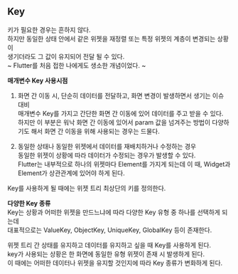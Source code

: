 ## Key  
키가 필요한 경우는 흔하지 않다.   
하지만 동일한 상태 안에서 같은 위젯을 재정렬 또는 특정 위젯의 계층이 변경되는 상황이   
생기더라도 그 값이 유지되어 전달 될 수 있다.  
~ Flutter를 처음 접한 나에게도 생소한 개념이었다. ~    
   
__매개변수 Key 사용시점__    
   
1. 화면 간 이동 시, 단순히 데이터를 전달하고, 화면 변경이 발생하면서 생기는 이슈 대비   
매개변수 Key를 가지고 간단한 화면 간 이동에 있어 데이터를 주고 받을 수 있다.   
하지만 이 부분은 워낙 화면 간 이동에 있어서 param 값을 넘겨주는 방법이 다양하기도 해서 화면 간 이동을 위해 사용되는 경우는 드물다.   
   
2. 동일한 상태나 동일한 위젯에서 데이터를 재배치하거나 수정하는 경우   
동일한 위젯이 상황에 따라 데이터가 수정되는 경우가 발생할 수 있다.   
Flutter는 내부적으로 하나의 위젯마다 Element를 가지게 되는데 이 때, Widget과 Element가 상관관계에 있어야 하게 된다.   
   
Key를 사용하게 될 때에는 위젯 트리 최상단의 키를 정의한다.
   
     
__다양한 Key 종류__   
Key는 상황과 어떠한 위젯을 만드느냐에 따라 다양한 Key 유형 중 하나를 선택하게 되는데   
대표적으로는 ValueKey, ObjectKey, UniqueKey, GlobalKey 등이 존재한다.   

위젯 트리 간 상태를 유지하고 데이터를 유지하고 싶을 때 Key를 사용하게 된다.   
key가 사용되는 상황은 한 화면에 동일한 유형 위젯이 존재 시 발생하게 된다.   
이 때에는 어떠한 데이터나 위젯을 유지할 것인지에 따라 Key 종류가 변화하게 된다.  